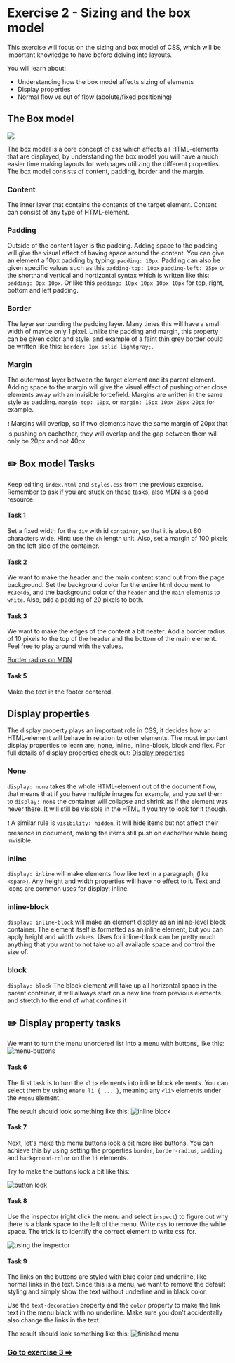 # Exercise 2 - Sizing and the box model
This exercise will focus on the sizing and box model of CSS, which will be important knowledge to have before delving into layouts.

You will learn about:
- Understanding how the box model affects sizing of elements
- Display properties
- Normal flow vs out of flow (abolute/fixed positioning)

## The Box model
![](images/box-model.png)

The box model is a core concept of css which affects all HTML-elements that are displayed, by understanding the box model you will have a much easier time making layouts for webpages utilizing the different properties. The box model consists of content, padding, border and the margin.

### Content 
The inner layer that contains the contents of the target element. Content can consist of any type of HTML-element.
### Padding
Outside of the content layer is the padding. Adding space to the padding will give the visual effect of having space around the content.
You can give an element a 10px padding by typing: `padding: 10px`. Padding can also be given specific values such as this `padding-top: 10px` `padding-left: 25px` or the shorthand vertical and hortizontal syntax which is written like this: `padding: 0px 10px`. Or like this `padding: 10px 10px 10px 10px` for top, right, bottom and left padding.
### Border
The layer surrounding the padding layer. Many times this will have a small width of maybe only 1 pixel. Unlike the padding and margin, this property can be given color and style. and example of a faint thin grey border could be written like this: `border: 1px solid lightgray;`.

### Margin
The outermost layer between the target element and its parent element. Adding space to the margin will give the visual effect of pushing other close elements away with an invisible forcefield. Margins are written in the same style as padding. `margin-top: 10px`, or `margin: 15px 10px 20px 20px` for example.

:exclamation: Margins will overlap, so if two elements have the same margin of 20px that is pushing on eachother, they will overlap and the gap between them will only be 20px and not 40px.

## :pencil2: Box model Tasks
Keep editing `index.html` and `styles.css` from the previous exercise. 
Remember to ask if you are stuck on these tasks, also [MDN](https://developer.mozilla.org/en-US/docs/Web/CSS) is a good resource.  


#### Task 1
Set a fixed width for the `div` with id `container`, so that it is about 80 characters wide. Hint: use the `ch` length unit.
Also, set a margin of 100 pixels on the left side of the container.

#### Task 2
We want to make the header and the main content stand out from the page background. Set the background color for the entire
html document to `#c3e4d6`, and the background color of the `header` and the `main` elements to `white`. Also, add a
padding of 20 pixels to both.

#### Task 3
We want to make the edges of the content a bit neater. Add a border radius of 10 pixels to the top of the header and the bottom of the main element.
Feel free to play around with the values.

[Border radius on MDN](https://developer.mozilla.org/en-US/docs/Web/CSS/border-radius)

#### Task 5
Make the text in the footer centered.


## Display properties
The display property plays an important role in CSS, it decides how an HTML-element will behave in relation to other elements.
The most important display properties to learn are; none, inline, inline-block, block and flex.
For full details of display properties check out: [Display properties](https://developer.mozilla.org/en-US/docs/Web/CSS/display)

### None
`display: none` takes the whole HTML-element out of the document flow, that means that if you have multiple images for example, and you set them to `display: none` the container will collapse and shrink as if the element was never there. It will still be visisble in the HTML if you try to look for it though. 

:exclamation: A similar rule is `visibility: hidden`, it will hide items but not affect their presence in document, making the items still push on eachother while being invisible.

### inline
`display: inline` will make elements flow like text in a paragraph, (like `<span>`). Any height and width properties will have no effect to it. Text and icons are common uses for display: inline.

### inline-block
`display: inline-block` will make an element display as an inline-level block container. The element itself is formatted as an inline element, but you can apply height and width values. Uses for inline-block can be pretty much anything that you want to not take up all available space and control the size of.

### block
`display: block` The block element will take up all horizontal space in the parent container, it will allways start on a new line from previous elements and stretch to the end of what confines it


## :pencil2: Display property tasks

We want to turn the menu unordered list into a menu with buttons, like this: ![menu-buttons](menu-buttons.png)

#### Task 6 

The first task is to turn the `<li>` elements into inline block elements. You can select
them by using `#menu li { ... }`, meaning any `<li>` elements under the `#menu` element.

The result should look something like this: ![inline block](menu-inline-block.png)

#### Task 7

Next, let's make the menu buttons look a bit more like buttons. You can achieve this by
using setting the properties `border`, `border-radius`, `padding` and `background-color` on the 
`li` elements. 

Try to make the buttons look a bit like this: 

![button look](button-look.png)

#### Task 8
Use the inspector (right click the menu and select `inspect`) to figure out why there is a blank
space to the left of the menu. Write css to remove the white space. The trick is to identify the 
correct element to write css for.

![using the inspector](inspector.png)


#### Task 9

The links on the buttons are styled with blue color and underline, like normal links in 
the text. Since this is a menu, we want to remove the default styling and simply show 
the text without underline and in black color. 

Use the `text-decoration` property and the `color` property to make the link text
in the menu black with no underline. Make sure you don't accidentally also change the links 
in the text.

The result should look something like this: 
![finished menu](finished-menu.png)
### [Go to exercise 3 :arrow_right:](../exercise-3/readme.md)




